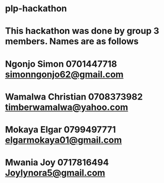 # plp-hackathon
# This hackathon was done by group 3 members. Names are as follows
# Ngonjo	Simon	0701447718	simonngonjo62@gmail.com
# Wamalwa	Christian	0708373982	timberwamalwa@yahoo.com
# Mokaya	Elgar	0799497771	elgarmokaya01@gmail.com
# Mwania	Joy	0717816494	Joylynora5@gmail.com
